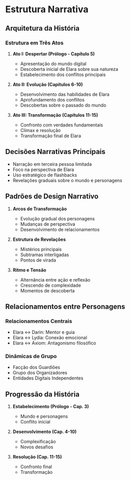 # Estrutura Narrativa

## Arquitetura da História

### Estrutura em Três Atos
1. **Ato I: Despertar (Prólogo - Capítulo 5)**
   - Apresentação do mundo digital
   - Descoberta inicial de Elara sobre sua natureza
   - Estabelecimento dos conflitos principais

2. **Ato II: Evolução (Capítulos 6-10)**
   - Desenvolvimento das habilidades de Elara
   - Aprofundamento dos conflitos
   - Descobertas sobre o passado do mundo

3. **Ato III: Transformação (Capítulos 11-15)**
   - Confronto com verdades fundamentais
   - Clímax e resolução
   - Transformação final de Elara

## Decisões Narrativas Principais
- Narração em terceira pessoa limitada
- Foco na perspectiva de Elara
- Uso estratégico de flashbacks
- Revelações graduais sobre o mundo e personagens

## Padrões de Design Narrativo
1. **Arcos de Transformação**
   - Evolução gradual dos personagens
   - Mudanças de perspectiva
   - Desenvolvimento de relacionamentos

2. **Estrutura de Revelações**
   - Mistérios principais
   - Subtramas interligadas
   - Pontos de virada

3. **Ritmo e Tensão**
   - Alternância entre ação e reflexão
   - Crescendo de complexidade
   - Momentos de descoberta

## Relacionamentos entre Personagens

### Relacionamentos Centrais
- Elara ↔ Darin: Mentor e guia
- Elara ↔ Lydia: Conexão emocional
- Elara ↔ Axiom: Antagonismo filosófico

### Dinâmicas de Grupo
- Facção dos Guardiões
- Grupo dos Organizadores
- Entidades Digitais Independentes

## Progressão da História
1. **Estabelecimento (Prólogo - Cap. 3)**
   - Mundo e personagens
   - Conflito inicial

2. **Desenvolvimento (Cap. 4-10)**
   - Complexificação
   - Novos desafios

3. **Resolução (Cap. 11-15)**
   - Confronto final
   - Transformação